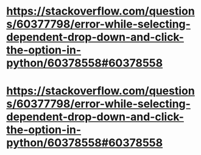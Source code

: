# https://stackoverflow.com/questions/60377798/error-while-selecting-dependent-drop-down-and-click-the-option-in-python/60378558#60378558
# https://stackoverflow.com/questions/60377798/error-while-selecting-dependent-drop-down-and-click-the-option-in-python/60378558#60378558
